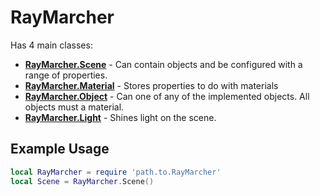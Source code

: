 # RayMarcher

Has 4 main classes:

- [**RayMarcher.Scene**](./Scene.md) - Can contain objects and be configured with a range of properties.
- [**RayMarcher.Material**](./Material.md) - Stores properties to do with materials
- [**RayMarcher.Object**](./Object.md) - Can one of any of the implemented objects. All objects must a material.
- [**RayMarcher.Light**](./Light.md) - Shines light on the scene.

## Example Usage

```lua
local RayMarcher = require 'path.to.RayMarcher'
local Scene = RayMarcher.Scene()
```
